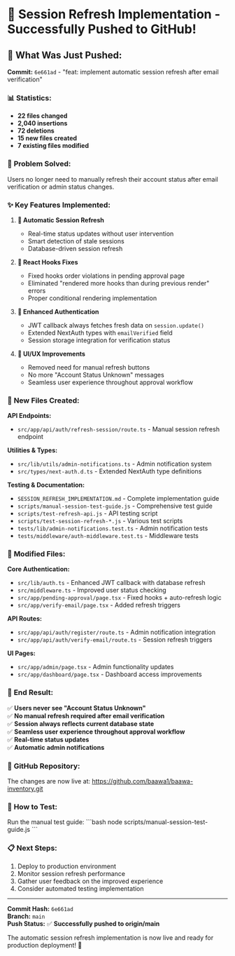 # 🎉 Session Refresh Implementation - Successfully Pushed to GitHub!

## 🚀 **What Was Just Pushed:**

**Commit:** `6e661ad` - "feat: implement automatic session refresh after email verification"

### 📊 **Statistics:**
- **22 files changed**
- **2,040 insertions**
- **72 deletions**
- **15 new files created**
- **7 existing files modified**

### 🎯 **Problem Solved:**
Users no longer need to manually refresh their account status after email verification or admin status changes.

### ✨ **Key Features Implemented:**

1. **🔄 Automatic Session Refresh**
   - Real-time status updates without user intervention
   - Smart detection of stale sessions
   - Database-driven session refresh

2. **🐛 React Hooks Fixes**
   - Fixed hooks order violations in pending approval page
   - Eliminated "rendered more hooks than during previous render" errors
   - Proper conditional rendering implementation

3. **🔐 Enhanced Authentication**
   - JWT callback always fetches fresh data on `session.update()`
   - Extended NextAuth types with `emailVerified` field
   - Session storage integration for verification status

4. **🎨 UI/UX Improvements**
   - Removed need for manual refresh buttons
   - No more "Account Status Unknown" messages
   - Seamless user experience throughout approval workflow

### 📁 **New Files Created:**

**API Endpoints:**
- `src/app/api/auth/refresh-session/route.ts` - Manual session refresh endpoint

**Utilities & Types:**
- `src/lib/utils/admin-notifications.ts` - Admin notification system
- `src/types/next-auth.d.ts` - Extended NextAuth type definitions

**Testing & Documentation:**
- `SESSION_REFRESH_IMPLEMENTATION.md` - Complete implementation guide
- `scripts/manual-session-test-guide.js` - Comprehensive test guide
- `scripts/test-refresh-api.js` - API testing script
- `scripts/test-session-refresh-*.js` - Various test scripts
- `tests/lib/admin-notifications.test.ts` - Admin notification tests
- `tests/middleware/auth-middleware.test.ts` - Middleware tests

### 🔧 **Modified Files:**

**Core Authentication:**
- `src/lib/auth.ts` - Enhanced JWT callback with database refresh
- `src/middleware.ts` - Improved user status checking
- `src/app/pending-approval/page.tsx` - Fixed hooks + auto-refresh logic
- `src/app/verify-email/page.tsx` - Added refresh triggers

**API Routes:**
- `src/app/api/auth/register/route.ts` - Admin notification integration
- `src/app/api/auth/verify-email/route.ts` - Session refresh triggers

**UI Pages:**
- `src/app/admin/page.tsx` - Admin functionality updates
- `src/app/dashboard/page.tsx` - Dashboard access improvements

### 🎉 **End Result:**

✅ **Users never see "Account Status Unknown"**  
✅ **No manual refresh required after email verification**  
✅ **Session always reflects current database state**  
✅ **Seamless user experience throughout approval workflow**  
✅ **Real-time status updates**  
✅ **Automatic admin notifications**  

### 🔗 **GitHub Repository:**
The changes are now live at: https://github.com/baawa1/baawa-inventory.git

### 🧪 **How to Test:**
Run the manual test guide:
\`\`\`bash
node scripts/manual-session-test-guide.js
\`\`\`

### 📋 **Next Steps:**
1. Deploy to production environment
2. Monitor session refresh performance
3. Gather user feedback on the improved experience
4. Consider automated testing implementation

---

**Commit Hash:** `6e661ad`  
**Branch:** `main`  
**Push Status:** ✅ **Successfully pushed to origin/main**

The automatic session refresh implementation is now live and ready for production deployment! 🚀
